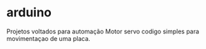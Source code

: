 # arduino
Projetos voltados para automação 
Motor servo codigo simples para movimentaçao de uma placa.
